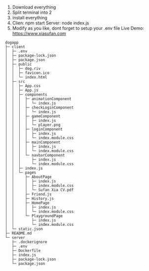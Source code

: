 1. Download everything
2. Split terminal into 2
3. install everything
4. Clien: npm start  Server: node index.js
5. Modify as you like, dont forget to setup your .env file
Live Demo: https://www.xiasufan.com

```
dogapp
├─ client
│  ├─ .env
│  ├─ package-lock.json
│  ├─ package.json
│  ├─ public
│  │  ├─ dog.riv
│  │  ├─ favicon.ico
│  │  └─ index.html
│  ├─ src
│  │  ├─ App.css
│  │  ├─ App.js
│  │  ├─ components
│  │  │  ├─ animationComponent
│  │  │  │  └─ index.js
│  │  │  ├─ checkLoginComponent
│  │  │  │  └─ index.js
│  │  │  ├─ gameComponent
│  │  │  │  ├─ index.js
│  │  │  │  └─ player.png
│  │  │  ├─ loginComponent
│  │  │  │  ├─ index.js
│  │  │  │  └─ index.module.css
│  │  │  ├─ mainComponent
│  │  │  │  ├─ index.js
│  │  │  │  └─ index.module.css
│  │  │  └─ navbarComponent
│  │  │     ├─ index.js
│  │  │     └─ index.module.css
│  │  ├─ index.js
│  │  └─ pages
│  │     ├─ AboutPage
│  │     │  ├─ index.js
│  │     │  ├─ index.module.css
│  │     │  └─ Sufan Xia CV.pdf
│  │     ├─ Friend.js
│  │     ├─ History.js
│  │     ├─ HomePage
│  │     │  ├─ index.js
│  │     │  └─ index.module.css
│  │     └─ PlaygroundPage
│  │        ├─ index.js
│  │        └─ index.module.css
│  └─ static.json
├─ README.md
└─ server
   ├─ .dockerignore
   ├─ .env
   ├─ Dockerfile
   ├─ index.js
   ├─ package-lock.json
   └─ package.json

```